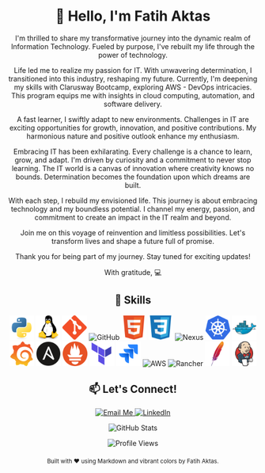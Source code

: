 <!-- Header -->
<h1 align="center">👋 Hello, I'm Fatih Aktas</h1>

<!-- Introduction -->
<p align="center">
  I'm thrilled to share my transformative journey into the dynamic realm of Information Technology. Fueled by purpose, I've rebuilt my life through the power of technology.
</p>

<p align="center">
  Life led me to realize my passion for IT. With unwavering determination, I transitioned into this industry, reshaping my future. Currently, I'm deepening my skills with Clarusway Bootcamp, exploring AWS - DevOps intricacies. This program equips me with insights in cloud computing, automation, and software delivery.
</p>

<p align="center">
  A fast learner, I swiftly adapt to new environments. Challenges in IT are exciting opportunities for growth, innovation, and positive contributions. My harmonious nature and positive outlook enhance my enthusiasm.
</p>

<p align="center">
  Embracing IT has been exhilarating. Every challenge is a chance to learn, grow, and adapt. I'm driven by curiosity and a commitment to never stop learning. The IT world is a canvas of innovation where creativity knows no bounds. Determination becomes the foundation upon which dreams are built.
</p>

<p align="center">
  With each step, I rebuild my envisioned life. This journey is about embracing technology and my boundless potential. I channel my energy, passion, and commitment to create an impact in the IT realm and beyond.
</p>

<p align="center">
  Join me on this voyage of reinvention and limitless possibilities. Let's transform lives and shape a future full of promise.
</p>

<p align="center">
  Thank you for being part of my journey. Stay tuned for exciting updates!
</p>

<p align="center">
  With gratitude, 💻
</p>

<!-- Skills -->
<h2 align="center">🚀 Skills</h2>
<p align="center">
  <img src="https://raw.githubusercontent.com/devicons/devicon/master/icons/python/python-original.svg" alt="Python" width="50" height="50" />
  <img src="https://raw.githubusercontent.com/devicons/devicon/master/icons/linux/linux-original.svg" alt="Linux" width="50" height="50" />
  <img src="https://raw.githubusercontent.com/devicons/devicon/master/icons/git/git-original.svg" alt="Git" width="50" height="50" />
  <img src="https://icones.pro/wp-content/uploads/2021/06/icone-github-grise.png" alt="GitHub" width="50" height="50" />
  <img src="https://raw.githubusercontent.com/devicons/devicon/master/icons/html5/html5-original.svg" alt="HTML" width="50" height="50" />
  <img src="https://raw.githubusercontent.com/devicons/devicon/master/icons/css3/css3-original.svg" alt="CSS" width="50" height="50" />
  <img src="https://cdn4.iconfinder.com/data/icons/flat-brand-logo-2/512/google_nexus-512.png" alt="Nexus" width="50" height="50" />
  <img src="https://raw.githubusercontent.com/devicons/devicon/master/icons/kubernetes/kubernetes-plain.svg" alt="Kubernetes" width="50" height="50" />
  <img src="https://raw.githubusercontent.com/devicons/devicon/master/icons/docker/docker-original.svg" alt="Docker" width="50" height="50" />
  <img src="https://raw.githubusercontent.com/devicons/devicon/master/icons/grafana/grafana-original.svg" alt="Grafana" width="50" height="50" />
  <img src="https://raw.githubusercontent.com/devicons/devicon/master/icons/ansible/ansible-original.svg" alt="Ansible" width="50" height="50" />
  <img src="https://raw.githubusercontent.com/devicons/devicon/master/icons/prometheus/prometheus-original.svg" alt="Prometheus" width="50" height="50" />
  <img src="https://raw.githubusercontent.com/devicons/devicon/master/icons/terraform/terraform-original.svg" alt="Terraform" width="50" height="50" />
  <img src="https://raw.githubusercontent.com/devicons/devicon/master/icons/jira/jira-original.svg" alt="Jira" width="50" height="50" />
  <img src="https://banner2.cleanpng.com/20180821/kug/kisspng-amazon-com-amazon-web-services-cloud-computing-ama-amazonwebserviceslogo-svg-apptractor-5b7c13d387d6a5.7766254115348581955564.jpg" alt="AWS" width="50" height="50" />
  <img src="https://cdn.icon-icons.com/icons2/2699/PNG/512/rancher_logo_icon_169808.png" alt="Rancher" width="50" height="50" />
  <img src="https://raw.githubusercontent.com/devicons/devicon/master/icons/apache/apache-original.svg" alt="Maven" width="50" height="50" />
  <img src="https://raw.githubusercontent.com/devicons/devicon/master/icons/jenkins/jenkins-original.svg" alt="Jenkins" width="50" height="50" />
</p>


<!-- Let's Connect -->
<h2 align="center">📫 Let's Connect!</h2>
<p align="center">
  <a href="mailto:mfaktasit@gmail.com">
    <img src="https://img.shields.io/badge/Email-Me-ff69b4" alt="Email Me" />
  </a>
  <a href="https://www.linkedin.com/in/fatih-aktas-76b521287">
    <img src="https://img.shields.io/badge/LinkedIn-Connect-0077B5" alt="LinkedIn" />
  </a>
</p>

<!-- GitHub Stats -->
<p align="center">
  <img src="https://github-readme-stats.vercel.app/api?username=mfaktasit&show_icons=true&theme=radical" alt="GitHub Stats" />
</p>

<!-- Visitors Counter -->
<p align="center">
  <img src="https://komarev.com/ghpvc/?username=mfaktasit" alt="Profile Views" />
</p>

<!-- Footer -->
<p align="center">
  <sub>Built with ❤️ using Markdown and vibrant colors by Fatih Aktas.</sub>
</p>

